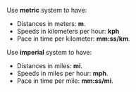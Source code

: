 Use **metric** system to have:
- Distances in meters: **m**.
- Speeds in kilometers per hour: **kph**
- Pace in time per kilometer: **mm:ss/km**.

Use **imperial** system to have:
- Distances in miles: **mi**.
- Speeds in miles per hour: **mph**.
- Pace in time per mile: **mm:ss/mi**.
